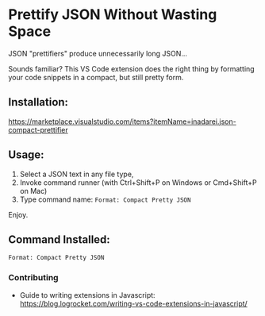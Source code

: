 # Prettify JSON Without Wasting Space

JSON "prettifiers" produce unnecessarily long JSON...

Sounds familiar? This VS Code extension does the right thing by formatting your code snippets in a compact, but still pretty form.

## Installation:

<https://marketplace.visualstudio.com/items?itemName=inadarei.json-compact-prettifier>

## Usage:

1. Select a JSON text in any file type, 
2. Invoke command runner (with Ctrl+Shift+P on Windows or Cmd+Shift+P on Mac)
3. Type command name: `Format: Compact Pretty JSON`

Enjoy.

## Command Installed:

`Format: Compact Pretty JSON`

### Contributing

- Guide to writing extensions in Javascript: <https://blog.logrocket.com/writing-vs-code-extensions-in-javascript/>
